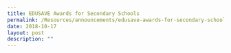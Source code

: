 ```yaml
---
title: EDUSAVE Awards for Secondary Schools
permalink: /Resources/announcements/edusave-awards-for-secondary-schools/
date: 2018-10-17
layout: post
description: ""
---
```

